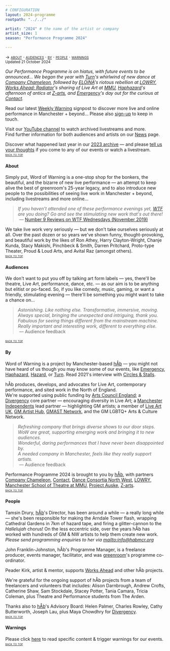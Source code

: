 ```yaml
---
# CONFIGURATION
layout: 2024-programme
rootpath: "../../"

artist: "2024" # the name of the artist or company
artist_size: 1
season: "Performance Programme 2024"

---
```

<span style='font-variant: small-caps'>→ [about](/current/2024/#about) · [audiences](/current/2024/#audiences) · [by](/current/2024/#by) · [people](/current/2024/#people) · [warnings](/current/2024/#warnings)</span><br><small>Updated 21 October 2024</small>        
         
*Our Performance Programme is on hiatus, with future events to be announced… We began the year with [Turn](/current/2024-turn)'s whirlwind of new dance at <a href="https://companychameleon.com" target="_blank">Company Chameleon</a>, followed by [ELOINA](/current/2024/ELOINA)'s riotous rebellion at <a href="https://thelowry.com" target="_blank">LOWRY</a>, [Works Ahead: Radiator](/current/2024-worksahead)'s sharing of Live Art at <a href="https://theatre.mmu.ac.uk/productions" target="_blank">MMU</a>, [Haphazard](/current/2024-haphazard)'s afternoon of antics at <a href="https://z-arts.org" target="_blank">Z-arts</a>, and [Emergency](/current/2024-emergency)'s day out for the curious at <a href="https://contactmcr.com" target="_blank">Contact</a>.*         
         
Read our latest <a href="http://wordofwarning.posthaven.com" target="_blank">Weekly Warning</a> signpost to discover more live and online performance in Manchester + beyond… Please also <a href="{{ site.mailer_signup_url }}" target="_blank">sign-up</a> to keep in touch.        
        
Visit our <a href="https://youtube.com/@warnmcr" target="_blank">YouTube channel</a> to watch archived livestreams and more.<br>Find further information for both audiences and artists on our [News](/news) page.         
        
Discover what happened last year in our [2023 archive](/archive/2023) — and please <a href="https://www.illuminate-data.org.uk/survey/qvprln" target="_blank">tell us your thoughts</a> if you come to any of our events or watch a livestream.        
<small><span style='font-variant: small-caps'>[back to top](/current/2024)</span></small>        
        
#### About         
Simply put, Word of Warning is a one-stop shop for the bonkers, the beautiful, and the bizarre of new live performance — an attempt to keep alive the best of greenroom's 25-year legacy, and to also introduce new people to the possibilities of seeing live work in Manchester + beyond, including livestreams and more online…          
>*If you haven’t attended one of these performance evenings yet, <a href="https://thelowry.com/wtf-wednesday" target="_blank">WTF</a> are you doing? Go and see the stimulating new work that's out there!*<br>&nbsp;— <a href="http://number9reviews.blogspot.com/2019/11/theatre-review-tom-cassani-i-promise.html" target="_blank">Number 9 Reviews on WTF Wednesdays (November 2019)</a>        
      
We take live work very seriously — but we don't take ourselves seriously at all. Over the past dozen or so years we've shown funny, thought-provoking, and beautiful work by the likes of Ron Athey, Harry Clayton-Wright, Chanje Kunda, Stacy Makishi, Pinchbeck & Smith, Darren Pritchard, Proto-type Theater, Proud & Loud Arts, and Avital Raz (amongst others).         
<small><span style='font-variant: small-caps'>[back to top](/current/2023)</span></small>         
         
#### Audiences         
We don't want to put you off by talking art form labels — yes, there'll be theatre, Live Art, performance, dance, etc. — as our aim is to be anything but elitist or po-faced. So, if you like comedy, music, gaming, or want a friendly, stimulating evening — there'll be something you might want to take a chance on…         
>*Astonishing. Like nothing else. Transformative, immersive, moving.*<br>*Always special, bringing the unexpected and intriguing, thank you.*<br>*Fabulous for seeing things different from the mainstream machine.<br>Really important and interesting work, different to everything else.*<br>&nbsp;— Audience feedback          
         
<small><span style='font-variant: small-caps'>[back to top](/current/2024)</span></small>        
        
#### By         
Word of Warning is a project by Manchester-based [hÅb](/hab) — you might not have heard of us though you may know some of our events, like [Emergency](http://emergencymcr.org), [Haphazard](http://haphazardmcr.org), [Hazard](http://hazardmcr.org), or [Turn](http://turnmcr.org). Read 2021's interview with <a href="https://circlesandstalls.com/2021/09/17/an-interview-with-word-of-warnings-tamsin-drury" target="_blank">Circles & Stalls</a>.         
          
hÅb produces, develops, and advocates for Live Art, contemporary performance, and sited work in the North of England.<br>We're supported using public funding by <a href="https://www.artscouncil.org.uk/npo" target="_blank">Arts Council England</a>; a <a href="http://divergencymcr.org" target="_blank">Divergency</a> core partner — encouraging diversity in Live Art; a <a href="https://manchesterindependents.org" target="_blank">Manchester Independents</a> lead partner — highlighting GM artists; a member of <a href="http://liveartuk.org" target="_blank">Live Art UK</a>, <a href="http://gm-artisthub.co.uk" target="_blank">GM Artist Hub</a>, <a href="https://g-mast.org" target="_blank">GMAST Network</a>, and the GM LGBTQ+ Arts & Culture Network.         
>*Refreshing company that brings diverse shows to our door steps.*<br>*WoW are great, supporting emerging work and bringing it to new audiences.*<br>*Wonderful, daring performances that I have never been disappointed by.<br>A needed company in Manchester, feels like they really support artists.*<br>&nbsp;— Audience feedback         
         
Performance Programme 2024 is brought to you by [hÅb](/hab), with partners <a href="https://companychameleon.com" target="_blank">Company Chameleon</a>, <a href="https://contactmcr.com" target="_blank">Contact</a>, <a href="https://danceconsortianorthwest.org" target="_blank">Dance Consortia North West</a>, <a href="https://thelowry.com" target="_blank">LOWRY</a>, <a href="https://theatre.mmu.ac.uk" target="_blank">Manchester School of Theatre at MMU</a>, <a href="https://projectauske.com" target="_blank">Project Auske</a>, <a href="https://z-arts.org" target="_blank">Z-arts</a>.        
<small><span style='font-variant: small-caps'>[back to top](/current/2024)</span></small>        
         
#### People        
Tamsin Drury, [hÅb](/hab)'s Director, has been around a while — a really long while — she's been responsible for making the Arndale Tower flash, wrapping Cathedral Gardens in 7km of hazard tape, and firing a glitter-cannon to the *Hallelujah* chorus! On the less eccentric side, over the years hÅb has worked with hundreds of GM & NW artists to help them create new work.<br><i>Please send programming enquiries to her via <mailto:info@habmcr.org></i>        
        
John Franklin-Johnston, hÅb's Programme Manager, is a freelance producer, events manager, facilitator, and was <a href="http://greenroomarts.org" target="_blank">greenroom</a>'s programme co-ordinator.         
         
Peader Kirk, artist & mentor, supports [Works Ahead](/hab/worksahead) and other hÅb projects.         
         
We're grateful for the ongoing support of hÅb projects from a team of freelancers and volunteers that includes: Alison Darnbrough, Andrew Crofts, Catherine Shaw, Sam Stockdale, Stacey Potter, Tania Camara, Tricia Coleman, plus Theatre and Performance students from The Arden.         
         
Thanks also to [hÅb](/hab)'s Advisory Board: Helen Palmer, Charles Rowley, Cathy Butterworth, Joseph Lau, plus Maya Chowdhry for [Divergency](/hab/divergencymcr).        
<small><span style='font-variant: small-caps'>[back to top](/current/2024)</span></small>        
         
#### Warnings          
Please click [here](/warnings) to read specific content & trigger warnings for our events.        
<small><span style='font-variant: small-caps'>[back to top](/current/2024)</span></small>

